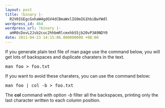 ```yaml
---
layout: post
title: !binary |-
  R2V0IGEgcGxhaW4gdGV4dCBmaWxlIG9mIG1hbiBwYWdl
wordpress_id: 464
wordpress_url: !binary |-
  aHR0cDovL2Jsb2cuc2hhbmRlcmxhbS5jb20vP3A9NDY0
date: 2011-04-23 14:15:06.000000000 +08:00
---
```

<p>
If you generate plain text file of man page use the command below, you will get lots of backspaces and duplicate charaters in the text.
<pre>
man foo > foo.txt
</pre>
</p>
<p>If you want to avoid these charaters, you can use the command below:
<pre>
man foo | col -b > foo.txt
</pre>
</p>
<p>
The <strong>col</strong> command with option <var>-b</var> filter all the backspaces, printing only the last character written to each column position.
</p>
